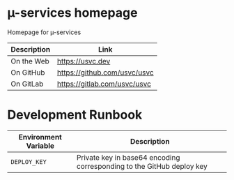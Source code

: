# µ-services homepage

Homepage for µ-services

| Description | Link |
| --- | --- |
| On the Web | https://usvc.dev |
| On GitHub | https://github.com/usvc/usvc |
| On GitLab | https://gitlab.com/usvc/usvc |

# Development Runbook

| Environment Variable | Description |
| --- | --- |
| `DEPLOY_KEY` | Private key in base64 encoding corresponding to the GitHub deploy key |
